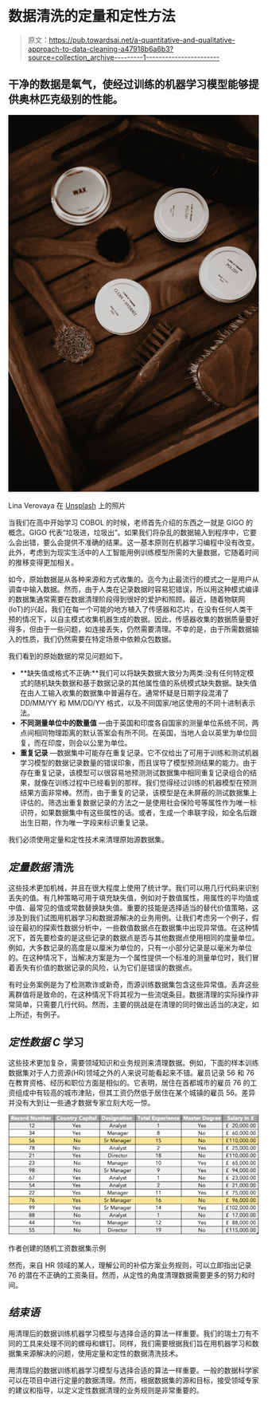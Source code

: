 # 数据清洗的定量和定性方法

> 原文：<https://pub.towardsai.net/a-quantitative-and-qualitative-approach-to-data-cleaning-a47918b6a6b3?source=collection_archive---------1----------------------->

## 干净的数据是氧气，使经过训练的机器学习模型能够提供奥林匹克级别的性能。

![](img/bdad1d653349dcc599f1b1e81b22e904.png)

Lina Verovaya 在 [Unsplash](https://unsplash.com?utm_source=medium&utm_medium=referral) 上的照片

当我们在高中开始学习 COBOL 的时候，老师首先介绍的东西之一就是 GIGO 的概念。GIGO 代表“垃圾进，垃圾出”。如果我们将杂乱的数据输入到程序中，它要么会出错，要么会提供不准确的结果。这一基本原则在机器学习编程中没有改变。此外，考虑到为现实生活中的人工智能用例训练模型所需的大量数据，它随着时间的推移变得更加相关。

如今，原始数据是从各种来源和方式收集的。迄今为止最流行的模式之一是用户从调查中输入数据。然而，由于人类在记录数据时容易犯错误，所以用这种模式编译的数据集通常需要在数据清理阶段得到很好的爱护和照顾。最近，随着物联网(IoT)的兴起，我们在每一个可能的地方植入了传感器和芯片，在没有任何人类干预的情况下，以自主模式收集机器生成的数据。因此，传感器收集的数据质量要好得多，但由于一些问题，如连接丢失，仍然需要清理。不幸的是，由于所需数据输入的性质，我们仍然需要在特定场景中依赖众包数据。

我们看到的原始数据的常见问题如下。

*   **缺失值或格式不正确:**我们可以将缺失数据大致分为两类:没有任何特定模式的随机缺失数据和基于数据记录的其他属性值的系统模式缺失数据。缺失值在由人工输入收集的数据集中普遍存在。通常怀疑是日期字段混淆了 DD/MM/YY 和 MM/DD/YY 格式，以及不同国家/地区使用的不同十进制表示法。
*   **不同测量单位中的数量值** —由于英国和印度各自国家的测量单位系统不同，两点间相同物理距离的默认答案会有所不同。在英国，当地人会以英里为单位回复，而在印度，则会以公里为单位。
*   **重复记录** —数据集中可能存在重复记录。它不仅给出了可用于训练和测试机器学习模型的数据记录数量的错误印象，而且误导了模型预测结果的能力。由于存在重复记录，该模型可以很容易地预测测试数据集中相同重复记录组合的结果，就像在训练过程中已经看到的那样。我们觉得经过训练的机器模型在预测结果方面非常棒。然而，由于重复的记录，该模型是在未屏蔽的测试数据集上评估的。筛选出重复数据记录的方法之一是使用社会保险号等属性作为唯一标识符，如果数据集中有这些属性的话。或者，生成一个串联字段，如全名后跟出生日期，作为唯一字段来标识重复记录。

我们必须使用定量和定性技术来清理原始源数据集。

## ***定量数据*** 清洗

这些技术更加机械，并且在很大程度上使用了统计学。我们可以用几行代码来识别丢失的值。有几种策略可用于填充缺失值，例如对于数值属性，用属性的平均值或中值、最常见的值或常数替换缺失值。重要的技能是选择适当的替代价值策略，这涉及到我们试图用机器学习和数据源解决的业务用例。让我们考虑另一个例子，假设在最初的探索性数据分析中，一些数值数据点在数据集中出现异常值。在这种情况下，首先要检查的是这些记录的数据点是否与其他数据点使用相同的度量单位。例如，大多数记录的高度是以厘米为单位的，只有一小部分记录是以毫米为单位的。在这种情况下，当解决方案是为一个属性提供一个标准的测量单位时，我们冒着丢失有价值的数据记录的风险，认为它们是错误的数据点。

有时业务案例是为了检测欺诈或新奇，而源训练数据集包含这些异常值。丢弃这些离群值将是致命的，在这种情况下将其视为一些流氓条目。数据清理的实际操作非常简单，只需要几行代码。然而，主要的挑战是在清理的同时做出适当的决定，如上所述，有例子。

## ***定性数据 C*** 学习

这些技术更加复杂，需要领域知识和业务规则来清理数据。例如，下面的样本训练数据集对于人力资源(HR)领域之外的人来说可能看起来不错。雇员记录 56 和 76 在教育资格、经历和职位方面是相似的。它表明，居住在首都城市的雇员 76 的工资组成中有较高的城市津贴，但其工资仍然低于居住在某个城镇的雇员 56。差异并没有大到让一些通才数据专家立刻大吃一惊。

![](img/e3f152096e3526663bcfd1098f283f75.png)

作者创建的随机工资数据集示例

然而，来自 HR 领域的某人，理解公司的补偿方案业务规则，可以立即指出记录 76 的潜在不正确的工资条目。然而，从定性的角度清理数据需要更多的努力和时间。

## ***结束语***

用清理后的数据训练机器学习模型与选择合适的算法一样重要。我们的瑞士刀有不同的工具来处理不同的螺母和螺钉。同样，我们需要根据我们旨在用机器学习和数据集来源解决的问题，使用定量和定性的数据清洗技术。

用清理后的数据训练机器学习模型与选择合适的算法一样重要。一般的数据科学家可以在项目中进行定量的数据清理。然而，根据数据集的源和目标，接受领域专家的建议和指导，以定义定性数据清理的业务规则是非常重要的。